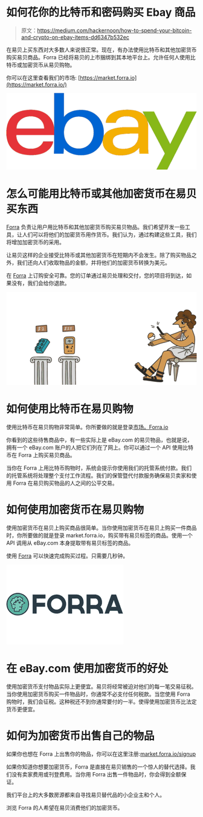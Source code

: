 # 如何花你的比特币和密码购买 Ebay 商品

> 原文：<https://medium.com/hackernoon/how-to-spend-your-bitcoin-and-crypto-on-ebay-items-dd6347b532ec>

在易贝上买东西对大多数人来说很正常。现在，有办法使用比特币和其他加密货币购买易贝商品。Forra 已经将易贝的上市捆绑到其本地平台上。允许任何人使用比特币或加密货币从易贝购物。

你可以在这里查看我们的市场: [https://market.forra.io](https://market.forra.io/)

![](img/12a077dbba118fc126044558e42366b2.png)

# 怎么可能用比特币或其他加密货币在易贝买东西

[Forra](https://market.forra.io) 负责让用户用比特币和其他加密货币购买易贝物品。我们希望开发一些工具，让人们可以将他们的加密货币用作货币。我们认为，通过构建这些工具，我们将增加加密货币的采用。

让易贝这样的企业接受比特币或其他加密货币在短期内不会发生。除了购买物品之外，我们还向人们收取物品的金额，并将他们的加密货币转换为美元。

在 [Forra](https://market.forra.io) 上订购安全可靠。您的订单通过易贝处理和交付，您的项目将到达，如果没有，我们会给你退款。

![](img/f9daa61e4d54d6ab9c3fd287fafc89ed.png)

# 如何使用比特币在易贝购物

使用比特币在易贝购物非常简单。你所要做的就是登录[市场。Forra.io](https://market.forra.io/)

你看到的这些待售商品中，有一些实际上是 eBay.com 的易贝物品，也就是说，拥有一个 eBay.com 账户的人把它们列在了网上。你可以通过一个 API 使用比特币在 Forra 上购买易贝商品。

当你在 Forra 上用比特币购物时，系统会提示你使用我们的托管系统付款。我们的托管系统将处理整个支付工作流程。我们的保管暨代付款服务确保易贝卖家和使用 Forra 在易贝购买物品的人之间的公平交易。

# 如何使用加密货币在易贝购物

使用加密货币在易贝上购买商品很简单。当你使用加密货币在易贝上购买一件商品时，你所要做的就是登录 market.forra.io，购买带有易贝标签的商品。使用一个 API 调用从 eBay.com 本身提取带有易贝标签的商品。

使用 [Forra](https://forra.io) 可以快速完成购买过程。只需要几秒钟。

![](img/0d793bb2fe8a502dd0a192f1450b0474.png)

# 在 eBay.com 使用加密货币的好处

使用加密货币支付物品实际上更便宜。易贝将经常被迫对他们的每一笔交易征税。当你使用加密货币购买一件物品时，你通常不必支付任何税款。当您使用 Forra 购物时，我们会征税。这种税还不到你通常要付的一半。使得使用加密货币比法定货币更便宜。

# 如何为加密货币出售自己的物品

如果你也想在 Forra 上出售你的物品，你可以在这里注册:[market.forra.io/signup](https://market.forra.io/signup)

如果你知道你想要加密货币，Forra 是直接在易贝销售的一个惊人的替代选择。我们没有卖家费用或刊登费用。当你用 Forra 出售一件物品时，你会得到全额保证。

我们平台上的大多数房源都来自寻找易贝替代品的小企业主和个人。

浏览 Forra 的人希望在易贝消费他们的加密货币。